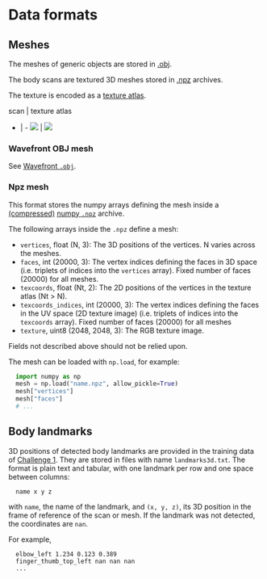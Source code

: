 # Data formats

## Meshes

The meshes of generic objects are stored in [.obj](#wavefront-obj-mesh).

The body scans are textured 3D meshes stored in [.npz](#npz-mesh) archives.

The texture is encoded as a
[texture atlas](https://en.wikipedia.org/wiki/Texture_atlas).

scan | texture atlas
- | -
![][texture-scan] | ![][texture]

[texture-scan]: data/3dbodytex2-texture_atlas-scan-small.png
[texture]: data/3dbodytex2-texture_atlas-small.png

### Wavefront OBJ mesh

See [Wavefront `.obj`](https://en.wikipedia.org/wiki/Wavefront_.obj_file).

### Npz mesh

This format stores the numpy arrays defining the mesh inside a
[(compressed)](https://numpy.org/doc/stable/reference/generated/numpy.savez_compressed.html)
[numpy `.npz`](https://numpy.org/doc/stable/reference/generated/numpy.savez.html)
archive.

The following arrays inside the `.npz` define a mesh:

* `vertices`, float (N, 3):
    The 3D positions of the vertices.
    N varies across the meshes.
* `faces`, int (20000, 3):
    The vertex indices defining the faces in 3D space (i.e. triplets of indices
    into the `vertices` array). Fixed number of faces (20000) for all meshes.
* `texcoords`, float (Nt, 2):
    The 2D positions of the vertices in the texture atlas (Nt > N).
* `texcoords_indices`, int (20000, 3):
    The vertex indices defining the faces in the UV space (2D texture image)
    (i.e. triplets of indices into the `texcoords` array). Fixed number of
    faces (20000) for all meshes
* `texture`, uint8 (2048, 2048, 3):
    The RGB texture image.

Fields not described above should not be relied upon.

The mesh can be loaded with `np.load`, for example:

```python
  import numpy as np
  mesh = np.load("name.npz", allow_pickle=True)
  mesh["vertices"]
  mesh["faces"]
  # ...
```

## Body landmarks

3D positions of detected body landmarks are provided
in the training data of [Challenge 1](challenge_1.md).
They are stored in files with name `landmarks3d.txt`.
The format is plain text and tabular, with one landmark per row and one space
between columns:

```
  name x y z
```

with `name`, the name of the landmark, and `(x, y, z)`, its 3D position in
the frame of reference of the scan or mesh.
If the landmark was not detected, the coordinates are `nan`.

For example,

```
  elbow_left 1.234 0.123 0.389
  finger_thumb_top_left nan nan nan
  ...
```
